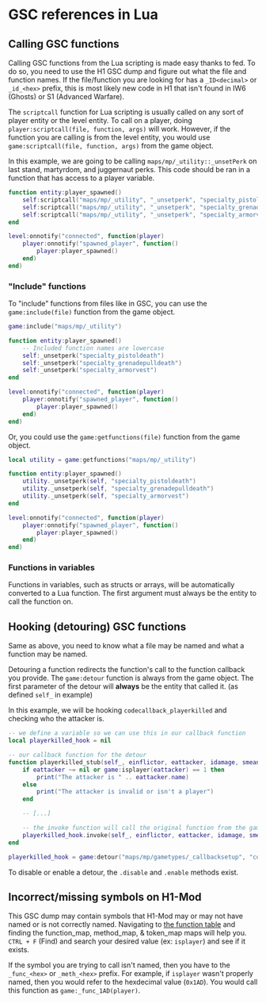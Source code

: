 # GSC references in Lua

## Calling GSC functions

Calling GSC functions from the Lua scripting is made easy thanks to fed. To do so, you need to use the H1 GSC dump and figure out what the file and function names. If the file/function you are looking for has a `_ID<decimal>` or `_id_<hex>` prefix, this is most likely new code in H1 that isn't found in IW6 (Ghosts) or S1 (Advanced Warfare).

The `scriptcall` function for Lua scripting is usually called on any sort of player entity or the level entity. To call on a player, doing `player:scriptcall(file, function, args)` will work. However, if the function you are calling is from the level entity, you would use `game:scriptcall(file, function, args)` from the game object.

In this example, we are going to be calling `maps/mp/_utility::_unsetPerk` on last stand, martyrdom, and juggernaut perks. This code should be ran in a function that has access to a player variable.
```lua
function entity:player_spawned()
    self:scriptcall("maps/mp/_utility", "_unsetperk", "specialty_pistoldeath")
    self:scriptcall("maps/mp/_utility", "_unsetperk", "specialty_grenadepulldeath")
    self:scriptcall("maps/mp/_utility", "_unsetperk", "specialty_armorvest")
end

level:onnotify("connected", function(player)
    player:onnotify("spawned_player", function()
        player:player_spawned()
    end)
end)
```

### "Include" functions

To "include" functions from files like in GSC, you can use the `game:include(file)` function from the game object.
```lua
game:include("maps/mp/_utility")

function entity:player_spawned()
    -- Included function names are lowercase
    self:_unsetperk("specialty_pistoldeath")
    self:_unsetperk("specialty_grenadepulldeath")
    self:_unsetperk("specialty_armorvest")
end

level:onnotify("connected", function(player)
    player:onnotify("spawned_player", function()
        player:player_spawned()
    end)
end)
```

Or, you could use the `game:getfunctions(file)` function from the game object.
```lua
local utility = game:getfunctions("maps/mp/_utility")

function entity:player_spawned()
    utility._unsetperk(self, "specialty_pistoldeath")
    utility._unsetperk(self, "specialty_grenadepulldeath")
    utility._unsetperk(self, "specialty_armorvest")
end

level:onnotify("connected", function(player)
    player:onnotify("spawned_player", function()
        player:player_spawned()
    end)
end)
```

### Functions in variables

Functions in variables, such as structs or arrays, will be automatically converted to a Lua function. The first argument must always be the entity to call the function on.

## Hooking (detouring) GSC functions

Same as above, you need to know what a file may be named and what a function may be named.

Detouring a function redirects the function's call to the function callback you provide. The `game:detour` function is always from the game object. The first parameter of the detour will **always** be the entity that called it. (as defined `self_` in example)

In this example, we will be hooking `codecallback_playerkilled` and checking who the attacker is.
```lua
-- we define a variable so we can use this in our callback function
local playerkilled_hook = nil

-- our callback function for the detour
function playerkilled_stub(self_, einflictor, eattacker, idamage, smeansofdeath, sweapon, vdir, shitloc, timeoffset, deathanimduration)
    if eattacker ~= nil or game:isplayer(eattacker) == 1 then
        print("The attacker is " .. eattacker.name)
    else
        print("The attacker is invalid or isn't a player")
    end

    -- [...]

    -- the invoke function will call the original function from the game's stock GSC. we can modify parameters here too!
    playerkilled_hook.invoke(self_, einflictor, eattacker, idamage, smeansofdeath, sweapon, vdir, shitloc, timeoffset, deathanimduration)
end

playerkilled_hook = game:detour("maps/mp/gametypes/_callbacksetup", "codecallback_playerkilled", playerkilled_stub)
```

To disable or enable a detour, the `.disable` and `.enable` methods exist.

## Incorrect/missing symbols on H1-Mod

This GSC dump may contain symbols that H1-Mod may or may not have named or is not correctly named. Navigating to [the function table](https://github.com/h1-mod/h1-mod/blob/develop/src/client/game/scripting/function_tables.cpp) and finding the function_map, method_map, & token_map maps will help you. `CTRL + F` (Find) and search your desired value (ex: `isplayer`) and see if it exists.

If the symbol you are trying to call isn't named, then you have to the `_func_<hex>` or `_meth_<hex>` prefix. For example, if `isplayer` wasn't properly named, then you would refer to the hexdecimal value (`0x1AD`). You would call this function as `game:_func_1AD(player)`.
